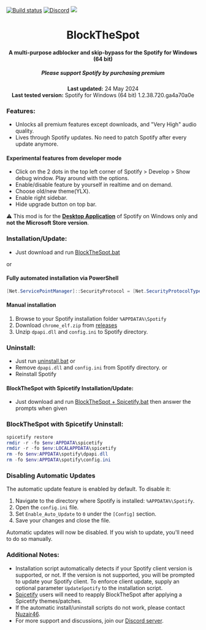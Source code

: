 [![Build status](https://ci.appveyor.com/api/projects/status/31l6ynm0a1fhr2vs/branch/master?svg=true)](https://ci.appveyor.com/project/mrpond/blockthespot/branch/master)  [![Discord](https://discord.com/api/guilds/807273906872123412/widget.png)](https://discord.gg/eYudMwgYtY) <img src="https://img.shields.io/github/downloads/mrpond/blockthespot/total.svg" />

<center>
    <h1 align="center">BlockTheSpot</h1>
    <h4 align="center">A multi-purpose adblocker and skip-bypass for the <strong>Spotify for Windows (64 bit)</strong> </h4>
    <h5 align="center">Please support Spotify by purchasing premium</h5>
    <p align="center">
        <strong>Last updated:</strong> 24 May 2024<br>
        <strong>Last tested version:</strong> Spotify for Windows (64 bit) 1.2.38.720.ga4a70a0e
    </p> 
</center>

### Features:
* Unlocks all premium features except downloads, and "Very High" audio quality.
* Lives through Spotify updates. No need to patch Spotify after every update anymore.

#### Experimental features from developer mode
- Click on the 2 dots in the top left corner of Spotify > Develop > Show debug window. Play around with the options.
- Enable/disable feature by yourself in realtime and on demand.
- Choose old/new theme(YLX).
- Enable right sidebar.
- Hide upgrade button on top bar.

:warning: This mod is for the [**Desktop Application**](https://www.spotify.com/download/windows/) of Spotify on Windows only and **not the Microsoft Store version**.

### Installation/Update:
* Just download and run [BlockTheSpot.bat](https://raw.githack.com/mrpond/BlockTheSpot/master/BlockTheSpot.bat)

or

#### Fully automated installation via PowerShell

```powershell
[Net.ServicePointManager]::SecurityProtocol = [Net.SecurityProtocolType]::Tls12; Invoke-Expression "& { $(Invoke-WebRequest -UseBasicParsing 'https://raw.githubusercontent.com/mrpond/BlockTheSpot/master/install.ps1') } -UninstallSpotifyStoreEdition -UpdateSpotify"
```

#### Manual installation

1. Browse to your Spotify installation folder `%APPDATA%\Spotify`
2. Download `chrome_elf.zip` from [releases](https://github.com/mrpond/BlockTheSpot/releases)
3. Unzip `dpapi.dll` and `config.ini` to Spotify directory. 

### Uninstall:
* Just run [uninstall.bat](https://raw.githack.com/mrpond/BlockTheSpot/master/uninstall.bat)
or
* Remove `dpapi.dll` and `config.ini` from Spotify directory.
or
* Reinstall Spotify

#### BlockTheSpot with Spicetify Installation/Update:

* Just download and run [BlockTheSpot + Spicetify.bat](https://raw.githack.com/mrpond/BlockTheSpot/master/BlockTheSpot%20%2B%20Spicetify.bat) then answer the prompts when given

### BlockTheSpot with Spicetify Uninstall:

```powershell
spicetify restore
rmdir -r -fo $env:APPDATA\spicetify
rmdir -r -fo $env:LOCALAPPDATA\spicetify
rm -fo $env:APPDATA\spotify\dpapi.dll
rm -fo $env:APPDATA\spotify\config.ini
```

### Disabling Automatic Updates

The automatic update feature is enabled by default. To disable it:

1. Navigate to the directory where Spotify is installed: `%APPDATA%\Spotify`.
2. Open the `config.ini` file.
3. Set `Enable_Auto_Update` to `0` under the `[Config]` section.
4. Save your changes and close the file.

Automatic updates will now be disabled. If you wish to update, you'll need to do so manually.

### Additional Notes:

* Installation script automatically detects if your Spotify client version is supported, or not. If the version is not supported, you will be prompted to update your Spotify client. To enforce client update, supply an optional parameter `UpdateSpotify` to the installation script. 
* [Spicetify](https://github.com/khanhas/spicetify-cli) users will need to reapply BlockTheSpot after applying a Spicetify themes/patches.
* If the automatic install/uninstall scripts do not work, please contact [Nuzair46](https://github.com/Nuzair46).
* For more support and discussions, join our [Discord server](https://discord.gg/eYudMwgYtY).





